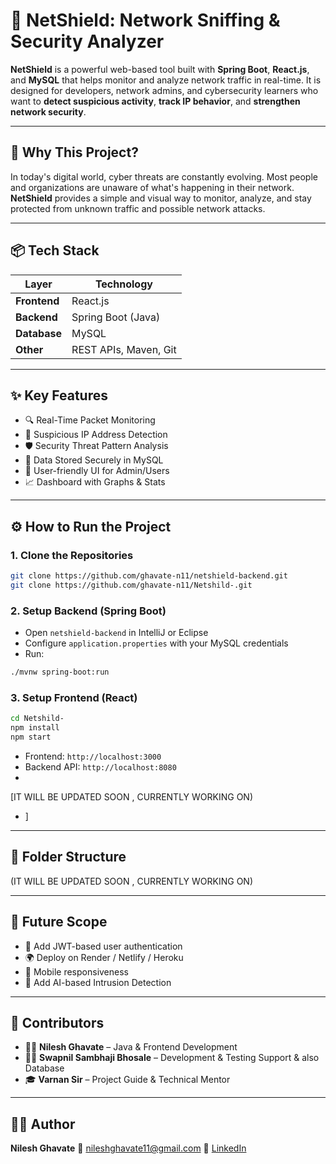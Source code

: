 # 🚨 NetShield: Network Sniffing & Security Analyzer

**NetShield** is a powerful web-based tool built with **Spring Boot**, **React.js**, and **MySQL** that helps monitor and analyze network traffic in real-time. It is designed for developers, network admins, and cybersecurity learners who want to **detect suspicious activity**, **track IP behavior**, and **strengthen network security**.

---

## 🧠 Why This Project?

In today's digital world, cyber threats are constantly evolving. Most people and organizations are unaware of what's happening in their network. **NetShield** provides a simple and visual way to monitor, analyze, and stay protected from unknown traffic and possible network attacks.

---

## 📦 Tech Stack

| Layer        | Technology                |
|--------------|----------------------------|
| **Frontend** | React.js                   |
| **Backend**  | Spring Boot (Java)         |
| **Database** | MySQL                      |
| **Other**    | REST APIs, Maven, Git      |

---

## ✨ Key Features

- 🔍 Real-Time Packet Monitoring
- 🚨 Suspicious IP Address Detection
- 🛡️ Security Threat Pattern Analysis
- 💾 Data Stored Securely in MySQL
- 👤 User-friendly UI for Admin/Users
- 📈 Dashboard with Graphs & Stats

---

## ⚙️ How to Run the Project

### 1. Clone the Repositories
```bash
git clone https://github.com/ghavate-n11/netshield-backend.git
git clone https://github.com/ghavate-n11/Netshild-.git
````

### 2. Setup Backend (Spring Boot)

* Open `netshield-backend` in IntelliJ or Eclipse
* Configure `application.properties` with your MySQL credentials
* Run:

```bash
./mvnw spring-boot:run
```

### 3. Setup Frontend (React)

```bash
cd Netshild-
npm install
npm start
```

* Frontend: `http://localhost:3000`
* Backend API: `http://localhost:8080`
*
[IT WILL BE UPDATED SOON , CURRENTLY WORKING ON)
* ]

---

## 📁 Folder Structure

(IT WILL BE UPDATED SOON , CURRENTLY WORKING ON)

---

## 🚀 Future Scope

* 🔐 Add JWT-based user authentication
* 🌍 Deploy on Render / Netlify / Heroku
* 📱 Mobile responsiveness
* 🧠 Add AI-based Intrusion Detection

---

## 🤝 Contributors

* 👨‍💻 **Nilesh Ghavate** –  Java & Frontend Development
* 👨‍💻 **Swapnil Sambhaji Bhosale** – Development & Testing Support & also Database
* 🎓 **Varnan Sir** – Project Guide & Technical Mentor 

---

## 🙋‍♂️ Author

**Nilesh Ghavate**
📧 [nileshghavate11@gmail.com](mailto:nileshghavate11@gmail.com)
🔗 [LinkedIn](https://linkedin.com/in/nileshghavate-203b27251)
